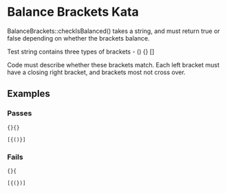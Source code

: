# Balance Brackets Kata
BalanceBrackets::checkIsBalanced() takes a string, and must return true or false depending on whether the brackets balance.

Test string contains three types of brackets - () {} []

Code must describe whether these brackets match.  Each left bracket must have a closing right bracket, and brackets most not cross over.

## Examples
### Passes
```
{}{}
```

```
[{()}]
```

### Fails
```
{}{
```

```
[{(})]
```